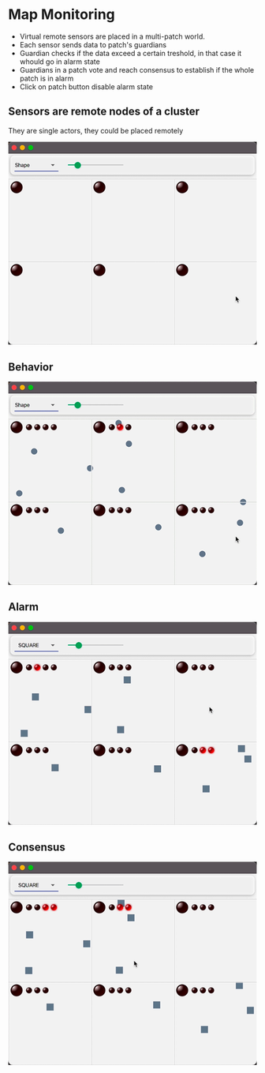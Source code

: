 # Map Monitoring

- Virtual remote sensors are placed in a multi-patch world. 
- Each sensor sends data to patch's guardians
- Guardian checks if the data exceed a certain treshold, in that case it whould go in alarm state
- Guardians in a patch vote and reach consensus to establish if the whole patch is in alarm
- Click on patch button disable alarm state

## Sensors are remote nodes of a cluster
They are single actors, they could be placed remotely

![Cluster](./videos/cluster.gif)

## Behavior
![Cluster](./videos/behavior.gif)

## Alarm
![Cluster](./videos/alarm.gif)

## Consensus
![Cluster](./videos/consensus.gif)

